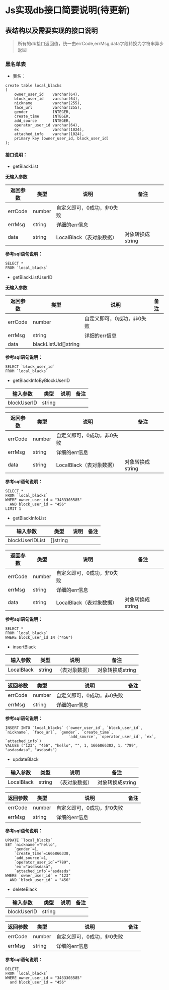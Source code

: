 # Js实现db接口简要说明(待更新)

## 表结构以及需要实现的接口说明

> 所有的db接口返回值，统一由errCode,errMsg,data字段转换为字符串异步返回

### 黑名单表

- 表名：

```sqlite：
create table local_blacks
(
    owner_user_id    varchar(64),
    block_user_id    varchar(64),
    nickname         varchar(255),
    face_url         varchar(255),
    gender           INTEGER,
    create_time      INTEGER,
    add_source       INTEGER,
    operator_user_id varchar(64),
    ex               varchar(1024),
    attached_info    varchar(1024),
    primary key (owner_user_id, block_user_id)
);
```

#### 接口说明：

- getBlackList

**无输入参数**

| 返回参数 | 类型 | 说明 | 备注 |
| --------- |--------| ----- |-----|
| errCode | number | 自定义即可，0成功，非0失败 | |
| errMsg | string | 详细的err信息 | |
| data | string | LocalBlack（表对象数据） |对象转换成string|

**参考sql语句说明：**

```sqlite
SELECT *
FROM `local_blacks`
```

- getBlackListUserID

**无输入参数**

| 返回参数 | 类型 | 说明 | 备注 |
| --------- |--------| ----- |-----|
| errCode | number | 自定义即可，0成功，非0失败 | |
| errMsg | string | 详细的err信息 | |
| data | blackListUid[]string | | || data | errerror | | |

**参考sql语句说明：**

```sqlite
SELECT `block_user_id`
FROM `local_blacks`
```

- getBlackInfoByBlockUserID

| 输入参数 | 类型 | 说明 | 备注 |
| --------- |--------| ----- |-----|
| blockUserID | string | | |

| 返回参数 | 类型 | 说明 | 备注 |
| --------- |--------| ----- |-----|
| errCode | number | 自定义即可，0成功，非0失败 | |
| errMsg | string | 详细的err信息 | |
| data | string | LocalBlack（表对象数据） |对象转换成string|

**参考sql语句说明：**

```sqlite
SELECT *
FROM `local_blacks`
WHERE owner_user_id = "3433303585"
  AND block_user_id = "456"
LIMIT 1
```

- getBlackInfoList

| 输入参数 | 类型 | 说明 | 备注 |
| --------- |--------| ----- |-----|
| blockUserIDList | []string | | |

| 返回参数 | 类型 | 说明 | 备注 |
| --------- |--------| ----- |-----|
| errCode | number | 自定义即可，0成功，非0失败 | |
| errMsg | string | 详细的err信息 | |
| data | string | LocalBlack（表对象数据） |对象转换成string|

**参考sql语句说明：**

```sqlite
SELECT *
FROM `local_blacks`
WHERE block_user_id IN ("456")
```

- insertBlack

| 输入参数 | 类型 | 说明 | 备注 |
| --------- |--------| ----- |-----|
| LocalBlack | string |（表对象数据） |对象转换成string|

| 返回参数 | 类型 | 说明 | 备注 |
| --------- |--------| ----- |-----|
| errCode | number | 自定义即可，0成功，非0失败 | |
| errMsg | string | 详细的err信息 | |

**参考sql语句说明：**

```sqlite
INSERT INTO `local_blacks` (`owner_user_id`, `block_user_id`, `nickname`, `face_url`, `gender`, `create_time`,
                            `add_source`, `operator_user_id`, `ex`, `attached_info`)
VALUES ("123", "456", "hello", "", 1, 1666866302, 1, "789", "asdasdasa", "asdasds")
```

- updateBlack

| 输入参数 | 类型 | 说明 | 备注 |
| --------- |--------| ----- |-----|
| LocalBlack | string |（表对象数据） |对象转换成string|

| 返回参数 | 类型 | 说明 | 备注 |
| --------- |--------| ----- |-----|
| errCode | number | 自定义即可，0成功，非0失败 | |
| errMsg | string | 详细的err信息 | |

**参考sql语句说明：**

```sqlite
UPDATE `local_blacks`
SET `nickname`="hello",
    `gender`=1,
    `create_time`=1666866338,
    `add_source`=1,
    `operator_user_id`="789",
    `ex`="asdasdasa",
    `attached_info`="asdasds"
WHERE `owner_user_id` = "123"
  AND `block_user_id` = "456"
```

- deleteBlack

| 输入参数 | 类型 | 说明 | 备注 |
| --------- |--------| ----- |-----|
| blockUserID | string | | |

| 返回参数 | 类型 | 说明 | 备注 |
| --------- |--------| ----- |-----|
| errCode | number | 自定义即可，0成功，非0失败 | |
| errMsg | string | 详细的err信息 | |

**参考sql语句说明：**

```sqlite
DELETE
FROM `local_blacks`
WHERE owner_user_id = "3433303585"
  and block_user_id = "456"
```



